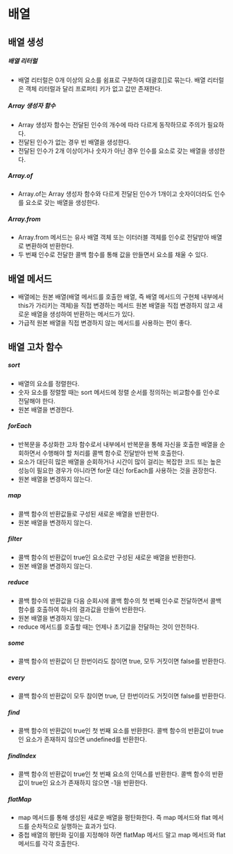 # 배열

## 배열 생성

##### 배열 리터럴

- 배열 리터럴은 0개 이상의 요소를 쉼표로 구분하여 대괄호[]로 묶는다. 배열 리터럴은 객체 리터럴과 달리 프로퍼티 키가 없고 값만 존재한다.

##### Array 생성자 함수

- Array 생성자 함수는 전달된 인수의 개수에 따라 다르게 동작하므로 주의가 필요하다.
- 전달된 인수가 없는 경우 빈 배열을 생성한다.
- 전달된 인수가 2개 이상이거나 숫자가 아닌 경우 인수를 요소로 갖는 배열을 생성한다.

##### Array.of

- Array.of는 Array 생성자 함수와 다르게 전달된 인수가 1개이고 숫자이더라도 인수를 요소로 갖는 배열을 생성한다.

##### Array.from

- Array.from 메서드는 유사 배열 객체 또는 이터러블 객체를 인수로 전달받아 배열로 변환하여 반환한다.
- 두 번째 인수로 전달한 콜백 함수를 통해 값을 만들면서 요소를 채울 수 있다.

## 배열 메서드

- 배열에는 원본 배열(배열 메서드를 호출한 배열, 즉 배열 메서드의 구현체 내부에서 this가 가리키는 객체)을 직접 변경하는 메서드 원본 배열을 직접 변경하지 않고 새로운 배열을 생성하여 반환하는 메서드가 있다.
- 가급적 원본 배열을 직접 변경하지 않는 메서드를 사용하는 편이 좋다.

## 배열 고차 함수

##### sort

- 배열의 요소를 정렬한다.
- 숫자 요소를 정렬할 때는 sort 메서드에 정렬 순서를 정의하는 비교함수를 인수로 전달해야 한다.
- 원본 배열을 변경한다.

##### forEach

- 반복문을 추상화한 고차 함수로서 내부에서 반복문을 통해 자신을 호출한 배열을 순회하면서 수행해야 할 처리를 콜백 함수로 전달받아 반복 호출한다.
- 요소가 대단히 많은 배열을 순회하거나 시간이 많이 걸리는 복잡한 코드 또는 높은 성능이 필요한 경우가 아니라면 for문 대신 forEach를 사용하는 것을 권장한다.
- 원본 배열을 변경하지 않는다.

##### map

- 콜백 함수의 반환값들로 구성된 새로운 배열을 반환한다.
- 원본 배열을 변경하지 않는다.

##### filter

- 콜백 함수의 반환값이 true인 요소로만 구성된 새로운 배열을 반환한다.
- 원본 배열을 변경하지 않는다.

##### reduce

- 콜백 함수의 반환값을 다음 순회시에 콜백 함수의 첫 번째 인수로 전달하면서 콜백 함수를 호출하여 하나의 결과값을 만들어 반환한다.
- 원본 배열을 변경하지 않는다.
- reduce 메서드를 호출할 때는 언제나 초기값을 전달하는 것이 안전하다.

##### some

- 콜백 함수의 반환값이 단 한번이라도 참이면 true, 모두 거짓이면 false를 반환한다.

##### every

- 콜백 함수의 반환값이 모두 참이면 true, 단 한번이라도 거짓이면 false를 반환한다.

##### find

- 콜백 함수의 반환값이 true인 첫 번째 요소를 반환한다. 콜백 함수의 반환값이 true인 요소가 존재하지 않으면 undefined를 반환한다.

##### findIndex

- 콜백 함수의 반환값이 true인 첫 번째 요소의 인덱스를 반환한다. 콜백 함수의 반환값이 true인 요소가 존재하지 않으면 -1을 반환한다.

##### flatMap

- map 메서드를 통해 생성된 새로운 배열을 평탄화한다. 즉 map 메서드와 flat 메서드를 순차적으로 실행하는 효과가 있다.
- 중첩 배열의 평탄화 깊이를 지정해야 하면 flatMap 메서드 말고 map 메서드와 flat 메서드를 각각 호출한다.

